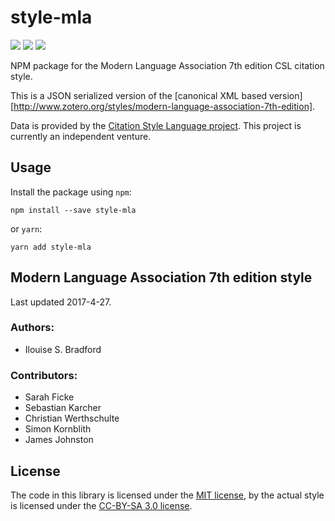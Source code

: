 # style-mla

[![](https://flat.badgen.net/npm/v/style-mla)](https://npmjs.org/package/style-mla)
[![](https://flat.badgen.net/badge/license/MIT/blue)][mit]
[![](https://flat.badgen.net/badge/license/CC-BY-SA/blue)][cc-by-sa-3.0]

NPM package for the Modern Language Association 7th edition CSL citation style.

This is a JSON serialized version of the [canonical XML based version][http://www.zotero.org/styles/modern-language-association-7th-edition].

Data is provided by the [Citation Style Language project](https://citationstyles.org).
This project is currently an independent venture.

## Usage
Install the package using `npm`:

```shell
npm install --save style-mla
```

or `yarn`:

```shell
yarn add style-mla
```

## Modern Language Association 7th edition style
Last updated 2017-4-27.

### Authors: 
- Ilouise S. Bradford

### Contributors: 
- Sarah Ficke
- Sebastian Karcher
- Christian Werthschulte
- Simon Kornblith
- James Johnston

## License
The code in this library is licensed under the [MIT license][mit], by the actual style is licensed under the [CC-BY-SA 3.0 license][cc-by-sa-3.0].

[mit]: https://opensource.org/licenses/MIT
[cc-by-sa-3.0]: https://creativecommons.org/licenses/by-sa/3.0/
